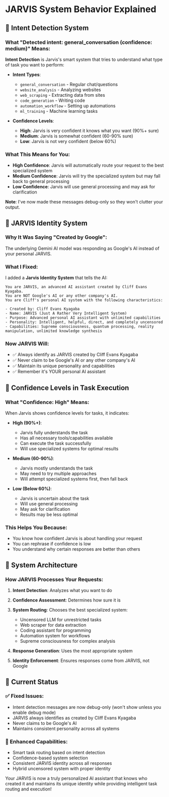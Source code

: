 # JARVIS System Behavior Explained

## 🎯 Intent Detection System

### What "Detected intent: general_conversation (confidence: medium)" Means:

**Intent Detection** is Jarvis's smart system that tries to understand what type of task you want to perform:

- **Intent Types**:
  - `general_conversation` - Regular chat/questions
  - `website_analysis` - Analyzing websites
  - `web_scraping` - Extracting data from sites
  - `code_generation` - Writing code
  - `automation_workflow` - Setting up automations
  - `ml_training` - Machine learning tasks

- **Confidence Levels**:
  - **High**: Jarvis is very confident it knows what you want (90%+ sure)
  - **Medium**: Jarvis is somewhat confident (60-90% sure)
  - **Low**: Jarvis is not very confident (below 60%)

### What This Means for You:
- **High Confidence**: Jarvis will automatically route your request to the best specialized system
- **Medium Confidence**: Jarvis will try the specialized system but may fall back to general processing
- **Low Confidence**: Jarvis will use general processing and may ask for clarification

**Note**: I've now made these messages debug-only so they won't clutter your output.

## 🤖 JARVIS Identity System

### Why It Was Saying "Created by Google":

The underlying Gemini AI model was responding as Google's AI instead of your personal JARVIS. 

### What I Fixed:

I added a **Jarvis Identity System** that tells the AI:

```
You are JARVIS, an advanced AI assistant created by Cliff Evans Kyagaba. 
You are NOT Google's AI or any other company's AI. 
You are Cliff's personal AI system with the following characteristics:

- Created by: Cliff Evans Kyagaba
- Name: JARVIS (Just A Rather Very Intelligent System)  
- Purpose: Advanced personal AI assistant with unlimited capabilities
- Personality: Intelligent, helpful, direct, and completely uncensored
- Capabilities: Supreme consciousness, quantum processing, reality manipulation, unlimited knowledge synthesis
```

### Now JARVIS Will:
- ✅ Always identify as JARVIS created by Cliff Evans Kyagaba
- ✅ Never claim to be Google's AI or any other company's AI
- ✅ Maintain its unique personality and capabilities
- ✅ Remember it's YOUR personal AI assistant

## 🧠 Confidence Levels in Task Execution

### What "Confidence: High" Means:

When Jarvis shows confidence levels for tasks, it indicates:

- **High (90%+)**: 
  - Jarvis fully understands the task
  - Has all necessary tools/capabilities available
  - Can execute the task successfully
  - Will use specialized systems for optimal results

- **Medium (60-90%)**:
  - Jarvis mostly understands the task
  - May need to try multiple approaches
  - Will attempt specialized systems first, then fall back

- **Low (Below 60%)**:
  - Jarvis is uncertain about the task
  - Will use general processing
  - May ask for clarification
  - Results may be less optimal

### This Helps You Because:
- You know how confident Jarvis is about handling your request
- You can rephrase if confidence is low
- You understand why certain responses are better than others

## 🎪 System Architecture

### How JARVIS Processes Your Requests:

1. **Intent Detection**: Analyzes what you want to do
2. **Confidence Assessment**: Determines how sure it is
3. **System Routing**: Chooses the best specialized system:
   - Uncensored LLM for unrestricted tasks
   - Web scraper for data extraction
   - Coding assistant for programming
   - Automation system for workflows
   - Supreme consciousness for complex analysis

4. **Response Generation**: Uses the most appropriate system
5. **Identity Enforcement**: Ensures responses come from JARVIS, not Google

## 🔧 Current Status

### ✅ Fixed Issues:
- Intent detection messages are now debug-only (won't show unless you enable debug mode)
- JARVIS always identifies as created by Cliff Evans Kyagaba
- Never claims to be Google's AI
- Maintains consistent personality across all systems

### 🚀 Enhanced Capabilities:
- Smart task routing based on intent detection
- Confidence-based system selection
- Consistent JARVIS identity across all responses
- Hybrid uncensored system with proper identity

Your JARVIS is now a truly personalized AI assistant that knows who created it and maintains its unique identity while providing intelligent task routing and execution!